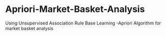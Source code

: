 # Apriori-Market-Basket-Analysis
Using  Unsupervised Association Rule Base Learning -Apriori Algorithm for market basket analysis


